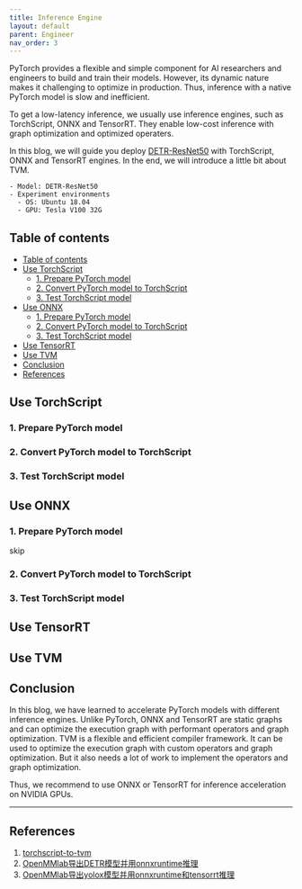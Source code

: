 ```yaml
---
title: Inference Engine
layout: default
parent: Engineer
nav_order: 3
---
```

PyTorch provides a flexible and simple component for AI researchers and engineers to build and train their models. However, its dynamic nature makes it challenging to optimize in production. Thus, inference with a native PyTorch model is slow and inefficient.

To get a low-latency inference, we usually use inference engines, such as TorchScript, ONNX and TensorRT. They enable low-cost inference with graph optimization and optimized operaters.

In this blog, we will guide you deploy [DETR-ResNet50](https://huggingface.co/facebook/detr-resnet-50) with TorchScript, ONNX and TensorRT engines. In the end, we will introduce a little bit about TVM. 


```
- Model: DETR-ResNet50
- Experiment environments
  - OS: Ubuntu 18.04
  - GPU: Tesla V100 32G
```

## Table of contents
- [Table of contents](#table-of-contents)
- [Use TorchScript](#use-torchscript)
  - [1. Prepare PyTorch model](#1-prepare-pytorch-model)
  - [2. Convert PyTorch model to TorchScript](#2-convert-pytorch-model-to-torchscript)
  - [3. Test TorchScript model](#3-test-torchscript-model)
- [Use ONNX](#use-onnx)
  - [1. Prepare PyTorch model](#1-prepare-pytorch-model-1)
  - [2. Convert PyTorch model to TorchScript](#2-convert-pytorch-model-to-torchscript-1)
  - [3. Test TorchScript model](#3-test-torchscript-model-1)
- [Use TensorRT](#use-tensorrt)
- [Use TVM](#use-tvm)
- [Conclusion](#conclusion)
- [References](#references)

## Use TorchScript

### 1. Prepare PyTorch model

### 2. Convert PyTorch model to TorchScript

### 3. Test TorchScript model

## Use ONNX

### 1. Prepare PyTorch model
skip
### 2. Convert PyTorch model to TorchScript

### 3. Test TorchScript model

## Use TensorRT

## Use TVM

## Conclusion
In this blog, we have learned to accelerate PyTorch models with different inference engines. Unlike PyTorch, ONNX and TensorRT are static graphs and can optimize the execution graph with performant operators and graph optimization. TVM is a flexible and efficient compiler framework. It can be used to optimize the execution graph with custom operators and graph optimization. But it also needs a lot of work to implement the operators and graph optimization.

Thus, we recommend to use ONNX or TensorRT for inference acceleration on NVIDIA GPUs.

---

## References
1. [torchscript-to-tvm](https://github.com/masahi/torchscript-to-tvm/blob/master/detr/detr_test.py)
2. [OpenMMlab导出DETR模型并用onnxruntime推理](https://blog.csdn.net/taifyang/article/details/136127159)
3. [OpenMMlab导出yolox模型并用onnxruntime和tensorrt推理](https://blog.csdn.net/taifyang/article/details/134368390)
